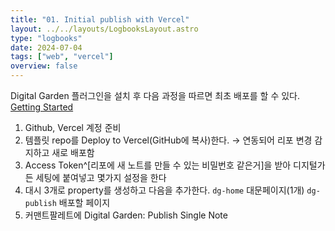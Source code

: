 ```yaml
---
title: "01. Initial publish with Vercel"
layout: ../../layouts/LogbooksLayout.astro
type: "logbooks"
date: 2024-07-04
tags: ["web", "vercel"]
overview: false
---
```

Digital Garden 플러그인을 설치 후 다음 과정을 따르면 최초 배포를 할 수 있다.
[Getting Started](https://dg-docs.ole.dev/getting-started/01-getting-started/)

1. Github, Vercel 계정 준비
2. 템플릿 repo를 Deploy to Vercel(GitHub에 복사)한다.
	→ 연동되어 리포 변경 감지하고 새로 배포함
3. Access Token^[리포에 새 노트를 만들 수 있는 비밀번호 같은거]을 받아 디지털가든 세팅에 붙여넣고 몇가지 설정을 한다
4. 대시 3개로 property를 생성하고 다음을 추가한다.
	`dg-home` 대문페이지(1개)
	`dg-publish` 배포할 페이지
5. 커맨트팔레트에 Digital Garden: Publish Single Note
